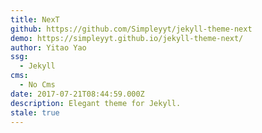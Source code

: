 ```yaml
---
title: NexT
github: https://github.com/Simpleyyt/jekyll-theme-next
demo: https://simpleyyt.github.io/jekyll-theme-next/
author: Yitao Yao
ssg:
  - Jekyll
cms:
  - No Cms
date: 2017-07-21T08:44:59.000Z
description: Elegant theme for Jekyll.
stale: true
---
```

